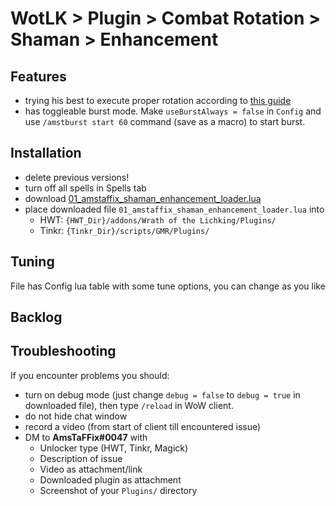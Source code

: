 # WotLK > Plugin > Combat Rotation > Shaman > Enhancement

## Features
- trying his best to execute proper rotation according to [this guide](https://www.wowhead.com/wotlk/guide/classes/shaman/enhancement/dps-rotation-cooldowns-abilities-pve)
- has toggleable burst mode. Make `useBurstAlways = false` in `Config` and use `/amstburst start 60` command (save as a macro) to start burst.

## Installation
- delete previous versions!
- turn off all spells in Spells tab
- download [01_amstaffix_shaman_enhancement_loader.lua](https://raw.githubusercontent.com/Dream-Weaver-GMR-Profiles-Plugins/public/master/plugins/wotlk/combat_rotation/shaman/enhancement/v1/01_amstaffix_shaman_enhancement_loader.lua)
- place downloaded file `01_amstaffix_shaman_enhancement_loader.lua` into
  - HWT: `{HWT_Dir}/addons/Wrath of the Lichking/Plugins/`
  - Tinkr: `{Tinkr_Dir}/scripts/GMR/Plugins/`

## Tuning
File has Config lua table with some tune options, you can change as you like

## Backlog


## Troubleshooting
If you encounter problems you should:
- turn on debug mode (just change `debug = false` to `debug = true` in downloaded file), then type `/reload` in WoW client.
- do not hide chat window
- record a video (from start of client till encountered issue)
- DM to **AmsTaFFix#0047** with
  - Unlocker type (HWT, Tinkr, Magick)
  - Description of issue
  - Video as attachment/link
  - Downloaded plugin as attachment
  - Screenshot of your `Plugins/` directory
